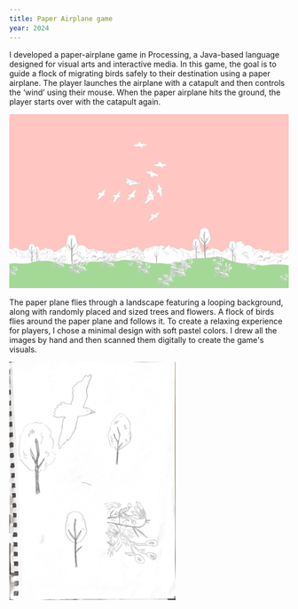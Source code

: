 ```yaml
---
title: Paper Airplane game
year: 2024
---
```

I developed a paper-airplane game in Processing, a Java-based language designed for visual arts and interactive media. In this game, the goal is to guide a flock of migrating birds safely to their destination using a paper airplane. The player launches the airplane with a catapult and then controls the ‘wind’ using their mouse. When the paper airplane hits the ground, the player starts over with the catapult again.

![Paper Airplane Game](./_cover.png)

The paper plane flies through a landscape featuring a looping background, along with randomly placed and sized trees and flowers. A flock of birds flies around the paper plane and follows it. To create a relaxing experience for players, I chose a minimal design with soft pastel colors. I drew all the images by hand and then scanned them digitally to create the game's visuals.

<img src="./_sketches.png" width="300px">
